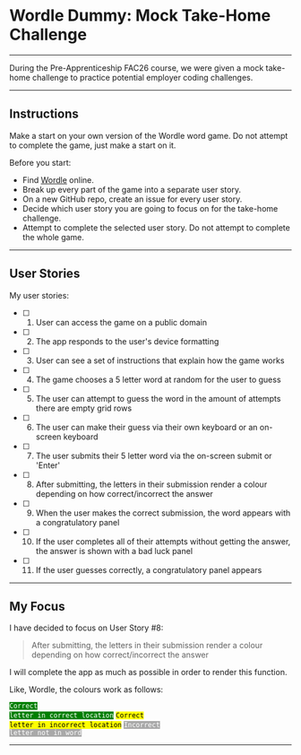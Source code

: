 # Wordle Dummy: Mock Take-Home Challenge

---

During the Pre-Apprenticeship FAC26 course, we were given a mock take-home challenge to practice potential employer coding challenges. 

---

## Instructions

Make a start on your own version of the Wordle word game. Do not attempt to complete the game, just make a start on it.

Before you start:


- Find [Wordle](https://www.nytimes.com/games/wordle/index.html) online.
- Break up every part of the game into a separate user story.
- On a new GitHub repo, create an issue for every user story.
- Decide which user story you are going to focus on for the take-home challenge.
- Attempt to complete the selected user story. Do not attempt to complete the whole game.

---

## User Stories 

My user stories:

- [ ] 1. User can access the game on a public domain 
- [ ] 2. The app responds to the user's device formatting
- [ ] 3. User can see a set of instructions that explain how the game works
- [ ] 4. The game chooses a 5 letter word at random for the user to guess
- [ ] 5. The user can attempt to guess the word in the amount of attempts there are empty grid rows
- [ ] 6. The user can make their guess via their own keyboard or an on-screen keyboard
- [ ] 7. The user submits their 5 letter word via the on-screen submit or 'Enter'
- [ ] 8. After submitting, the letters in their submission render a colour depending on how correct/incorrect the answer
- [ ] 9. When the user makes the correct submission, the word appears with a congratulatory panel
- [ ] 10. If the user completes all of their attempts without getting the answer, the answer is shown with a bad luck panel
- [ ] 11. If the user guesses correctly, a congratulatory panel appears

---

## My Focus

I have decided to focus on User Story #8: 
>After submitting, the letters in their submission render a colour depending on how correct/incorrect the answer

I will complete the app as much as possible in order to render this function. 

Like, Wordle, the colours work as follows:

<code><span style="background-color:green; color: white;">Correct letter in correct location</span></code>
<code><span style="background-color:yellow; color: black;">Correct letter in incorrect location</span></code>
<code><span style="background-color:darkgray; color: white;">Incorrect letter not in word</span></code>

---